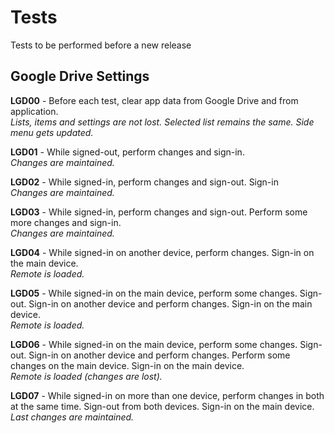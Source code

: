 # Tests

Tests to be performed before a new release

## Google Drive Settings

**LGD00** - Before each test, clear app data from Google Drive and from application.<br/>
*Lists, items and settings are not lost. Selected list remains the same. Side menu gets updated.*

**LGD01** -  While signed-out, perform changes and sign-in.<br/>
*Changes are maintained.*

**LGD02** - While signed-in, perform changes and sign-out. Sign-in<br/>
*Changes are maintained.*

**LGD03** - While signed-in, perform changes and sign-out. Perform some more changes and sign-in.<br/>
*Changes are maintained.*

**LGD04** - While signed-in on another device, perform changes. Sign-in on the main device.<br/>
*Remote is loaded.*

**LGD05** - While signed-in on the main device, perform some changes. Sign-out. Sign-in on another device and perform changes. Sign-in on the main device.<br/>
*Remote is loaded.*

**LGD06** - While signed-in on the main device, perform some changes. Sign-out. Sign-in on another device and perform changes. Perform some changes on the main device. Sign-in on the main device.<br/>
*Remote is loaded (changes are lost).*

**LGD07** - While signed-in on more than one device, perform changes in both at the same time. Sign-out from both devices. Sign-in on the main device.<br/>
*Last changes are maintained.*
